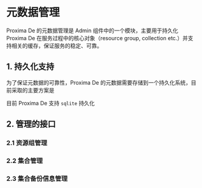 # 元数据管理

Proxima De 的元数据管理是 Admin 组件中的一个模块，主要用于持久化 Proxima De 在服务过程中的核心对象（resource group, collection etc.）并支持相关的缓存，保证服务的稳定、可靠。

## 1. 持久化支持

为了保证元数据的可靠性，Proxima De 的元数据需要存储到一个持久化系统，目前采取的主要方案是

目前 Proxima De 支持 `sqlite` 持久化


## 2. 管理的接口

### 2.1 资源组管理

### 2.2 集合管理

### 2.3 集合备份信息管理
